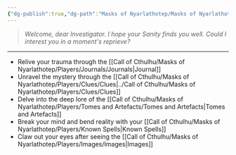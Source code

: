 ```yaml
---
{"dg-publish":true,"dg-path":"Masks of Nyarlathotep/Masks of Nyarlathotep.md","dg-permalink":"masks-of-nyarlathotep","permalink":"/masks-of-nyarlathotep/","title":"Main","pinned":true,"tags":["DG"]}
---
```


>*Welcome, dear Investigator. I hope your Sanity finds you well.*
>*Could I interest you in a moment's reprieve?*
---
- Relive your trauma through the [[Call of Cthulhu/Masks of Nyarlathotep/Players/Journals/Journals\|Journal]]
- Unravel the mystery through the [[Call of Cthulhu/Masks of Nyarlathotep/Players/Clues/Clues\|../Call of Cthulhu/Masks of Nyarlathotep/Players/Clues/Clues]]
- Delve into the deep lore of the [[Call of Cthulhu/Masks of Nyarlathotep/Players/Tomes and Artefacts/Tomes and Artefacts\|Tomes and Artefacts]]
- Break your mind and bend reality with your [[Call of Cthulhu/Masks of Nyarlathotep/Players/Known Spells\|Known Spells]]
- Claw out your eyes after seeing the [[Call of Cthulhu/Masks of Nyarlathotep/Players/Images/Images\|Images]] 